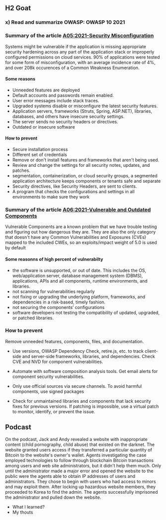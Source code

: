 ## H2 Goat

### x) Read and summarize OWASP: OWASP 10 2021

### Summary of the article [A05:2021-Security Misconfiguration](https://owasp.org/Top10/A05_2021-Security_Misconfiguration/)

Systems might be vulnerable if the application is missing appropriate security hardening across any part of the application stack or improperly configured permissions on cloud services. 90% of applications were tested for some form of misconfiguration, with an average incidence rate of 4%, and over 208k occurences of a Common Weakness Enumeration.
<br >
#### Some reasons 
* Unneeded features are deployed 
* Default accounts and passwords remain enabled.
* User error messages include stack traces.
* Upgraded systems disable or misconfigure the latest security features.
* Application servers, frameworks (Struts, Spring, ASP.NET), libraries, databases, and others have insecure security settings.
* The server sends no security headers or directives.
* Outdated or insecure software

#### How to prevent
* Secure installation process
* Different set of credentials
* Remove or don't install features and frameworks that aren't being used.
* Review and change the settings for all security notes, updates, and patches.
* segmentation, containerization, or cloud security groups, a segmented application architecture keeps components or tenants safe and separate 
* Security directives, like Security Headers, are sent to clients.
* A program that checks the configurations and settings in all environments to make sure they work

### Summary of the article [A06:2021-Vulnerable and Outdated Components](https://owasp.org/Top10/A06_2021-Vulnerable_and_Outdated_Components/)

Vulnerable Components are a known problem that we have trouble testing and figuring out how dangerous they are. They are also the only category that doesn't have any Common Vulnerabilities and Exposures (CVEs) mapped to the included CWEs, so an exploits/impact weight of 5.0 is used by default
<br >
#### Some reasonns of high percent of vulnerabilty
* the software is unsupported, or out of date. This includes the OS, web/application server, database management system (DBMS), applications, APIs and all components, runtime environments, and libraries.
* not scanning for vulnerabilities regularly 
* not fixing or upgrading the underlying platform, frameworks, and dependencies in a risk-based, timely fashion.
* not securing the components’ configurations
* software developers not testing the compatibility of updated, upgraded, or patched libraries.

### How to prevent 
Remove unneeded features, components, files, and documentation.

* Use versions, OWASP Dependency Check, retire.js, etc. to track client-side and server-side frameworks, libraries, and dependencies. Check CVE and NVD for component vulnerabilities. 
* Automate with software composition analysis tools. Get email alerts for component security vulnerabilities.

* Only use official sources via secure channels. To avoid harmful components, use signed packages 

* Check for unmaintained libraries and components that lack security fixes for previous versions. If patching is impossible, use a virtual patch to monitor, identify, or prevent the issue.

## Podcast

On the podcast, Jack and Andy revealed a website with inappropriate content (child pornography, child abuse) that existed on the darknet. The website granted users access if they transferred a particular quantity of Bitcoin to the website's owner's wallet. Agents investigating the case employed technologies to follow through blockchain Bitcoin transactions among users and web site administrators, but it didn't help them much. Only until the administrator made a major error and opened the website to the public were the agents able to obtain IP addresses of users and administrators. They chose to begin with users who had access to minors and may exploit them. After locking up hazardous website members, they proceeded to Korea to find the admin. The agents successfully imprisoned the administrator and pulled down the website.

* What I learned?
* My thouts

